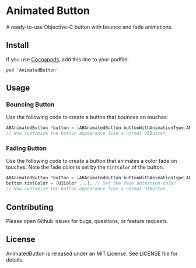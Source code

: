 # Animated Button
A ready-to-use Objective-C button with bounce and fade animations.


## Install

If you use [Cocoapods](https://cocoapods.org/), add this line to your podfile:
```
pod 'AnimatedButton'
```

## Usage

### Bouncing Button

Use the following code to create a button that bounces on touches:
```objective-c
ABAnimatedButton *button = [ABAnimatedButton buttonWithAnimationType:ABAnimationTypeBounce];
// Now customize the button appearance like a normal UIButton
```


### Fading Button

Use the following code to create a button that animates a color fade on touches. Note the fade color is set by the ```tintColor``` of the button.
```objective-c
ABAnimatedButton *button = [ABAnimatedButton buttonWithAnimationType:ABAnimationTypeFade];
button.tintColor = [UIColor ...]; // Set the fade animation color
// Now customize the button appearance like a normal UIButton
```


## Contributing

Please open Github issues for bugs, questions, or feature requests.


## License

AnimatedButton is released under an MIT License. See LICENSE file for details.
